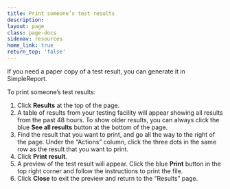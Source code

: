 ```yaml
---
title: Print someone’s test results
description:
layout: page
class: page-docs
sidenav: resources
home_link: true
return_top: 'false'
---
```


If you need a paper copy of a test result, you can generate it in SimpleReport.

To print someone’s test results:
1. Click **Results** at the top of the page.
2. A table of results from your testing facility will appear showing all results from the past 48 hours. To show older results, you can always click the blue **See all results** button at the bottom of the page.
3. Find the result that you want to print, and go all the way to the right of the page. Under the “Actions” column, click the three dots in the same row as the result that you want to print.
4. Click **Print result**.
5. A preview of the test result will appear. Click the blue **Print** button in the top right corner and follow the instructions to print the file.
6. Click **Close** to exit the preview and return to the “Results” page.

